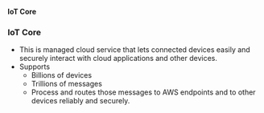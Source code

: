 **IoT Core**

### IoT Core
- This is managed cloud service that lets connected devices easily and securely interact with cloud applications and other devices.
- Supports
  - Billions of devices 
  - Trillions of messages
  - Process and routes those messages to AWS endpoints and to other devices reliably and securely.
